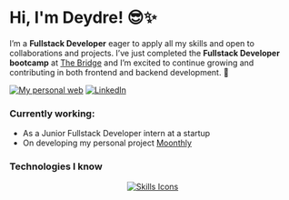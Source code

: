 # Hi, I'm Deydre! 😎✨

I’m a **Fullstack Developer** eager to apply all my skills and open to collaborations and projects. I’ve just completed the **Fullstack Developer bootcamp** at [The Bridge](https://thebridge.tech/bootcamps/desarrollo-web-full-stack/madrid) and I’m excited to continue growing and contributing in both frontend and backend development. 🚀

[![My personal web](https://img.shields.io/badge/My%20personal%20web-orange?style=flat-square)](https://deydre.netlify.app/)
[![LinkedIn](https://img.shields.io/badge/LinkedIn-blue?style=flat-square&logo=linkedin)](https://www.linkedin.com/in/deydre/)

### Currently working:
- As a Junior Fullstack Developer intern at a startup
- On developing my personal project [Moonthly](https://github.com/Deydre/Moonthly)

### Technologies I know 

<p align="center">
  <a href="https://skillicons.dev">
    <img src="https://skillicons.dev/icons?i=javascript,typescript,html,css,react,sass,nodejs,express,mongodb,postgres,git,github,vscode,postman,npm,pug,vite,firebase,netlify,docker,figma,photoshop,illustrator,ae&perline=12" alt="Skills Icons" />
  </a>
</p>






